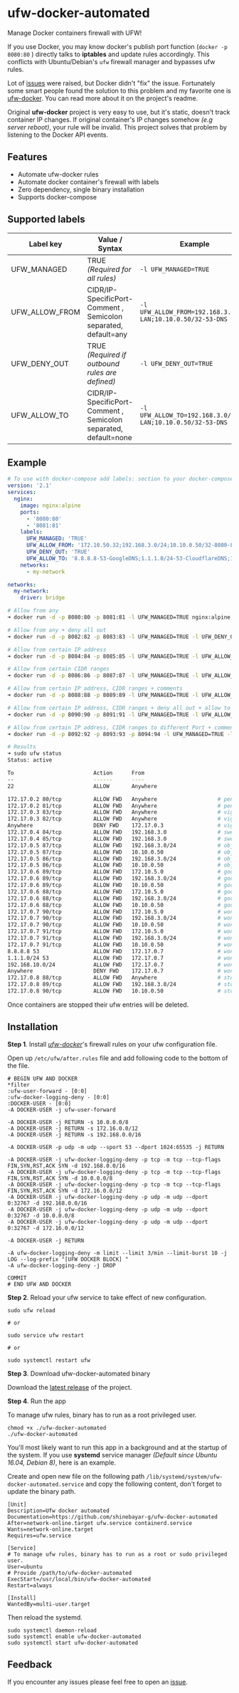 # ufw-docker-automated

Manage Docker containers firewall with UFW!

If you use Docker, you may know docker's publish port function (`docker -p 8080:80` ) directly talks to **iptables** and update rules accordingly.
This conflicts with Ubuntu/Debian's `ufw` firewall manager and bypasses ufw rules.

Lot of [issues](https://github.com/moby/moby/issues/4737) were raised, but Docker didn't "fix" the issue.
Fortunately some smart people found the solution to this problem and my favorite one is [ufw-docker](https://github.com/chaifeng/ufw-docker). You can read more about it on the project's readme.

Original **ufw-docker** project is very easy to use, but it's static, doesn't track container IP changes. If original container's IP changes somehow _(e.g server reboot)_, your rule will be invalid.
This project solves that problem by listening to the Docker API events.

## Features

- Automate ufw-docker rules
- Automate docker container's firewall with labels
- Zero dependency, single binary installation
- Supports docker-compose

## Supported labels

| Label key      | Value / Syntax                                                   | Example                                                     |
| -------------- | ---------------------------------------------------------------- | ----------------------------------------------------------- |
| UFW_MANAGED    | TRUE _(Required for all rules)_                                  | `-l UFW_MANAGED=TRUE`                                       |
| UFW_ALLOW_FROM | CIDR/IP-SpecificPort-Comment , Semicolon separated, default=any  | `-l UFW_ALLOW_FROM=192.168.3.0/24-LAN;10.10.0.50/32-53-DNS` |
| UFW_DENY_OUT   | TRUE _(Required if outbound rules are defined)_                  | `-l UFW_DENY_OUT=TRUE`                                      |
| UFW_ALLOW_TO   | CIDR/IP-SpecificPort-Comment , Semicolon separated, default=none | `-l UFW_ALLOW_TO=192.168.3.0/24-LAN;10.10.0.50/32-53-DNS`   |

## Example

```yml
# To use with docker-compose add labels: section to your docker-compose.yml file
version: '2.1'
services:
  nginx:
    image: nginx:alpine
    ports:
      - '8080:80'
      - '8081:81'
    labels:
      UFW_MANAGED: 'TRUE'
      UFW_ALLOW_FROM: '172.10.50.32;192.168.3.0/24;10.10.0.50/32-8080-LAN'
      UFW_DENY_OUT: 'TRUE'
      UFW_ALLOW_TO: '8.8.8.8-53-GoogleDNS;1.1.1.0/24-53-CloudflareDNS;192.168.10.24-8080-LAN'
    networks:
      - my-network

networks:
  my-network:
    driver: bridge
```

```sh
# Allow from any
➜ docker run -d -p 8080:80 -p 8081:81 -l UFW_MANAGED=TRUE nginx:alpine

# Allow from any + deny all out
➜ docker run -d -p 8082:82 -p 8083:83 -l UFW_MANAGED=TRUE -l UFW_DENY_OUT=TRUE nginx:alpine

# Allow from certain IP address
➜ docker run -d -p 8084:84 -p 8085:85 -l UFW_MANAGED=TRUE -l UFW_ALLOW_FROM=192.168.3.0 nginx:alpine

# Allow from certain CIDR ranges
➜ docker run -d -p 8086:86 -p 8087:87 -l UFW_MANAGED=TRUE -l UFW_ALLOW_FROM="192.168.3.0/24;10.10.0.50/32" nginx:alpine

# Allow from certain IP address, CIDR ranges + comments
➜ docker run -d -p 8088:88 -p 8089:89 -l UFW_MANAGED=TRUE -l UFW_ALLOW_FROM="172.10.5.0;192.168.3.0/24-LAN;10.10.0.50/32-DNS" nginx:alpine

# Allow from certain IP address, CIDR ranges + deny all out + allow to some IP range (specific port defined) + comments
➜ docker run -d -p 8090:90 -p 8091:91 -l UFW_MANAGED=TRUE -l UFW_ALLOW_FROM="172.10.5.0;192.168.3.0/24-LAN;10.10.0.50/32-DNS" -l UFW_DENY_OUT=TRUE -l UFW_ALLOW_TO="8.8.8.8-53-GoogleDNS;1.1.1.0/24-53-CloudflareDNS;192.168.10.0/24-LAN" nginx:alpine

# Allow from certain IP address, CIDR ranges to different Port + comments
➜ docker run -d -p 8092:92 -p 8093:93 -p 8094:94 -l UFW_MANAGED=TRUE -l UFW_ALLOW_FROM="0.0.0.0/0-88-Internet;192.168.3.0/24-89-LAN;10.10.0.50-90" nginx:alpine

# Results
➜ sudo ufw status
Status: active

To                         Action      From
--                         ------      ----
22                         ALLOW       Anywhere

172.17.0.2 80/tcp          ALLOW FWD   Anywhere                   # pensive_davinci:bb01e89284b6
172.17.0.2 81/tcp          ALLOW FWD   Anywhere                   # pensive_davinci:bb01e89284b6
172.17.0.3 83/tcp          ALLOW FWD   Anywhere                   # vigorous_wescoff:97403d2d7e08
172.17.0.3 82/tcp          ALLOW FWD   Anywhere                   # vigorous_wescoff:97403d2d7e08
Anywhere                   DENY FWD    172.17.0.3                 # vigorous_wescoff:97403d2d7e08
172.17.0.4 84/tcp          ALLOW FWD   192.168.3.0                # sweet_poitras:b7f4cbdd363b
172.17.0.4 85/tcp          ALLOW FWD   192.168.3.0                # sweet_poitras:b7f4cbdd363b
172.17.0.5 87/tcp          ALLOW FWD   192.168.3.0/24             # objective_moore:473a2fd127c4
172.17.0.5 87/tcp          ALLOW FWD   10.10.0.50                 # objective_moore:473a2fd127c4
172.17.0.5 86/tcp          ALLOW FWD   192.168.3.0/24             # objective_moore:473a2fd127c4
172.17.0.5 86/tcp          ALLOW FWD   10.10.0.50                 # objective_moore:473a2fd127c4
172.17.0.6 89/tcp          ALLOW FWD   172.10.5.0                 # goofy_dijkstra:3c4d49d8e118
172.17.0.6 89/tcp          ALLOW FWD   192.168.3.0/24             # goofy_dijkstra:3c4d49d8e118 LAN
172.17.0.6 89/tcp          ALLOW FWD   10.10.0.50                 # goofy_dijkstra:3c4d49d8e118 DNS
172.17.0.6 88/tcp          ALLOW FWD   172.10.5.0                 # goofy_dijkstra:3c4d49d8e118
172.17.0.6 88/tcp          ALLOW FWD   192.168.3.0/24             # goofy_dijkstra:3c4d49d8e118 LAN
172.17.0.6 88/tcp          ALLOW FWD   10.10.0.50                 # goofy_dijkstra:3c4d49d8e118 DNS
172.17.0.7 90/tcp          ALLOW FWD   172.10.5.0                 # wonderful_wilson:447017665de8
172.17.0.7 90/tcp          ALLOW FWD   192.168.3.0/24             # wonderful_wilson:447017665de8 LAN
172.17.0.7 90/tcp          ALLOW FWD   10.10.0.50                 # wonderful_wilson:447017665de8 DNS
172.17.0.7 91/tcp          ALLOW FWD   172.10.5.0                 # wonderful_wilson:447017665de8
172.17.0.7 91/tcp          ALLOW FWD   192.168.3.0/24             # wonderful_wilson:447017665de8 LAN
172.17.0.7 91/tcp          ALLOW FWD   10.10.0.50                 # wonderful_wilson:447017665de8 DNS
8.8.8.8 53                 ALLOW FWD   172.17.0.7                 # wonderful_wilson:447017665de8 GoogleDNS
1.1.1.0/24 53              ALLOW FWD   172.17.0.7                 # wonderful_wilson:447017665de8 CloudflareDNS
192.168.10.0/24            ALLOW FWD   172.17.0.7                 # wonderful_wilson:447017665de8 LAN
Anywhere                   DENY FWD    172.17.0.7                 # wonderful_wilson:447017665de8
172.17.0.8 88/tcp          ALLOW FWD   Anywhere                   # stoic_roentgen:e34a3201c01b Internet
172.17.0.8 89/tcp          ALLOW FWD   192.168.3.0/24             # stoic_roentgen:e34a3201c01b LAN
172.17.0.8 90/tcp          ALLOW FWD   10.10.0.50                 # stoic_roentgen:e34a3201c01b
```

Once containers are stopped their ufw entries will be deleted.

## Installation

**Step 1**. Install [_ufw-docker_](https://github.com/chaifeng/ufw-docker#solving-ufw-and-docker-issues)'s firewall rules on your ufw configuration file.

Open up `/etc/ufw/after.rules` file and add following code to the bottom of the file.

```
# BEGIN UFW AND DOCKER
*filter
:ufw-user-forward - [0:0]
:ufw-docker-logging-deny - [0:0]
:DOCKER-USER - [0:0]
-A DOCKER-USER -j ufw-user-forward

-A DOCKER-USER -j RETURN -s 10.0.0.0/8
-A DOCKER-USER -j RETURN -s 172.16.0.0/12
-A DOCKER-USER -j RETURN -s 192.168.0.0/16

-A DOCKER-USER -p udp -m udp --sport 53 --dport 1024:65535 -j RETURN

-A DOCKER-USER -j ufw-docker-logging-deny -p tcp -m tcp --tcp-flags FIN,SYN,RST,ACK SYN -d 192.168.0.0/16
-A DOCKER-USER -j ufw-docker-logging-deny -p tcp -m tcp --tcp-flags FIN,SYN,RST,ACK SYN -d 10.0.0.0/8
-A DOCKER-USER -j ufw-docker-logging-deny -p tcp -m tcp --tcp-flags FIN,SYN,RST,ACK SYN -d 172.16.0.0/12
-A DOCKER-USER -j ufw-docker-logging-deny -p udp -m udp --dport 0:32767 -d 192.168.0.0/16
-A DOCKER-USER -j ufw-docker-logging-deny -p udp -m udp --dport 0:32767 -d 10.0.0.0/8
-A DOCKER-USER -j ufw-docker-logging-deny -p udp -m udp --dport 0:32767 -d 172.16.0.0/12

-A DOCKER-USER -j RETURN

-A ufw-docker-logging-deny -m limit --limit 3/min --limit-burst 10 -j LOG --log-prefix "[UFW DOCKER BLOCK] "
-A ufw-docker-logging-deny -j DROP

COMMIT
# END UFW AND DOCKER
```

**Step 2**. Reload your ufw service to take effect of new configuration.

```
sudo ufw reload

# or

sudo service ufw restart

# or

sudo systemctl restart ufw
```

**Step 3**. Download ufw-docker-automated binary

Download the [latest release](https://github.com/shinebayar-g/ufw-docker-automated/releases/latest) of the project.

**Step 4**. Run the app

To manage ufw rules, binary has to run as a root privileged user.

```
chmod +x ./ufw-docker-automated
./ufw-docker-automated
```

You'll most likely want to run this app in a background and at the startup of the system.
If you use **systemd** service manager _(Default since Ubuntu 16.04, Debian 8)_, here is an example.

Create and open new file on the following path `/lib/systemd/system/ufw-docker-automated.service` and copy the following content, don't forget to update the binary path.

```
[Unit]
Description=Ufw docker automated
Documentation=https://github.com/shinebayar-g/ufw-docker-automated
After=network-online.target ufw.service containerd.service
Wants=network-online.target
Requires=ufw.service

[Service]
# To manage ufw rules, binary has to run as a root or sudo privileged user.
User=ubuntu
# Provide /path/to/ufw-docker-automated
ExecStart=/usr/local/bin/ufw-docker-automated
Restart=always

[Install]
WantedBy=multi-user.target
```

Then reload the systemd.

```
sudo systemctl daemon-reload
sudo systemctl enable ufw-docker-automated
sudo systemctl start ufw-docker-automated
```

## Feedback

If you encounter any issues please feel free to open an [issue](https://github.com/shinebayar-g/ufw-docker-automated/issues).

